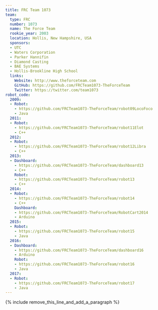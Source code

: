 ```yaml
---
title: FRC Team 1073
team:
  type: FRC
  number: 1073
  name: The Force Team
  rookie_year: 2003
  location: Hollis, New Hampshire, USA
  sponsors:
  - UTC
  - Waters Corporation
  - Parker Hannifin
  - Diamond Casting
  - BAE Systems
  - Hollis-Brookline High School
  links:
    Website: http://www.theforceteam.com
    GitHub: https://github.com/FRCTeam1073-TheForceTeam
    Twitter: https://twitter.com/team1073
robot_code:
  2009:
  - Robot:
    - https://github.com/FRCTeam1073-TheForceTeam/robot09LocoFoco
    - Java
  2011:
  - Robot:
    - https://github.com/FRCTeam1073-TheForceTeam/robot11Elot
    - C++
  2012:
  - Robot:
    - https://github.com/FRCTeam1073-TheForceTeam/robot12Libra
    - C++
  2013:
  - Dashboard:
    - https://github.com/FRCTeam1073-TheForceTeam/dashboard13
    - C++
    Robot:
    - https://github.com/FRCTeam1073-TheForceTeam/robot13
    - C++
  2014:
  - Robot:
    - https://github.com/FRCTeam1073-TheForceTeam/robot14
    - C++
    Dashboard:
    - https://github.com/FRCTeam1073-TheForceTeam/RobotCart2014
    - Arduino
  2015:
  - Robot:
    - https://github.com/FRCTeam1073-TheForceTeam/robot15
    - Java
  2016:
  - Dashboard:
    - https://github.com/FRCTeam1073-TheForceTeam/dashboard16
    - Arduino
    Robot:
    - https://github.com/FRCTeam1073-TheForceTeam/robot16
    - Java
  2017:
  - Robot:
    - https://github.com/FRCTeam1073-TheForceTeam/robot17
    - Java
---
```


{% include remove_this_line_and_add_a_paragraph %}